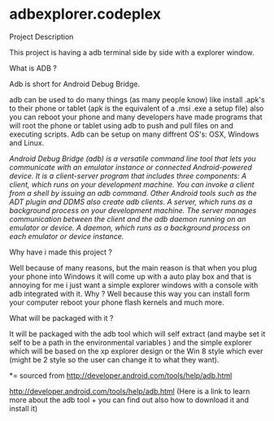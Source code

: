 adbexplorer.codeplex
====================
Project Description


 This project is having a adb terminal side by side with a explorer window.

What is ADB ?

Adb is short for Android Debug Bridge.

adb can be used to do many things (as many people know) like install .apk's to their phone or tablet (apk is the equivalent of a .msi .exe a setup file) also you can reboot your phone and many developers have made programs that will root the phone or tablet using adb to push and pull files on  and executing scripts. Adb can be setup on many diffrent OS's: OSX, Windows and Linux. 

*Android Debug Bridge (adb) is a versatile command line tool that lets you communicate with an emulator instance or connected Android-powered device. It is a client-server program that includes three components:
A client, which runs on your development machine. You can invoke a client from a shell by issuing an adb command. Other Android tools such as the ADT plugin and DDMS also create adb clients. 
A server, which runs as a background process on your development machine. The server manages communication between the client and the adb daemon running on an emulator or device. 
A daemon, which runs as a background process on each emulator or device instance.* 

Why have i made this project ?

Well because of many reasons, but the main reason is that when you plug your phone into Windows it will come up with a auto play box and that is annoying for me i just want a simple explorer windows with a console with adb integrated with it. Why ? Well because this way you can install form your computer reboot your phone flash kernels and much more.

What will be packaged with it ?

It will be packaged with the adb tool which will self extract (and maybe set it self to be a path in the environmental variables ) and the simple explorer which will be based on the xp explorer design or the Win 8 style which ever (might be 2 style so the user can change it to what they want).

*= sourced from http://developer.android.com/tools/help/adb.html

http://developer.android.com/tools/help/adb.html (Here is a link to learn more about the adb tool + you can find out also how to download it and install it)

